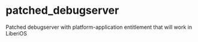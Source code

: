 # patched_debugserver
Patched debugserver with platform-application entitlement that will work in LiberiOS
